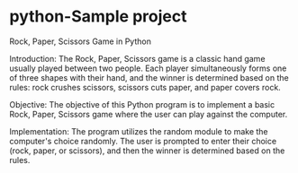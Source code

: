 # python-Sample project

Rock, Paper, Scissors Game in Python

Introduction:
The Rock, Paper, Scissors game is a classic hand game usually played between two people. Each player simultaneously forms one of three shapes with their hand, and the winner is determined based on the rules: rock crushes scissors, scissors cuts paper, and paper covers rock.

Objective:
The objective of this Python program is to implement a basic Rock, Paper, Scissors game where the user can play against the computer.

Implementation:
The program utilizes the random module to make the computer's choice randomly. The user is prompted to enter their choice (rock, paper, or scissors), and then the winner is determined based on the rules.

